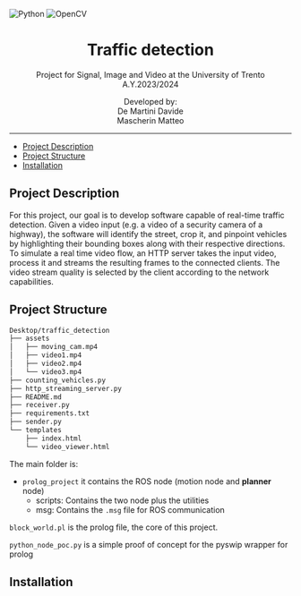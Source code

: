 ![Python](https://img.shields.io/badge/python-3670A0?style=for-the-badge&logo=python&logoColor=ffdd54)
![OpenCV](https://img.shields.io/badge/OpenCV-27338e?style=for-the-badge&logo=OpenCV&logoColor=white)
<p align='center'>
    <h1 align="center">Traffic detection</h1>
    <p align="center">
    Project for Signal, Image and Video at the University of Trento A.Y.2023/2024
    </p>
    <p align='center'>
    Developed by:<br>
    De Martini Davide <br>
    Mascherin Matteo <br>
    </p>   
</p>

----------

- [Project Description](#project-description)
- [Project Structure](#project-structure)
- [Installation](#installation)


## Project Description
For this project, our goal is to develop software capable of
real-time traffic detection. Given a video input (e.g. a video
of a security camera of a highway), the software will identify
the street, crop it, and pinpoint vehicles by highlighting their
bounding boxes along with their respective directions. To
simulate a real time video flow, an HTTP server takes the
input video, process it and streams the resulting frames to
the connected clients. The video stream quality is selected
by the client according to the network capabilities.

## Project Structure
``` BASH
Desktop/traffic_detection
├── assets
│   ├── moving_cam.mp4
│   ├── video1.mp4
│   ├── video2.mp4
│   └── video3.mp4
├── counting_vehicles.py
├── http_streaming_server.py
├── README.md
├── receiver.py
├── requirements.txt
├── sender.py
└── templates
    ├── index.html
    └── video_viewer.html
```


The main folder is:
- `prolog_project` it contains the ROS node (motion node and **planner** node)
    - scripts: Contains the two node plus the utilities
    - msg: Contains the `.msg` file for ROS communication

`block_world.pl` is the prolog file, the core of this project.

`python_node_poc.py` is a simple proof of concept for the pyswip wrapper for prolog

## Installation